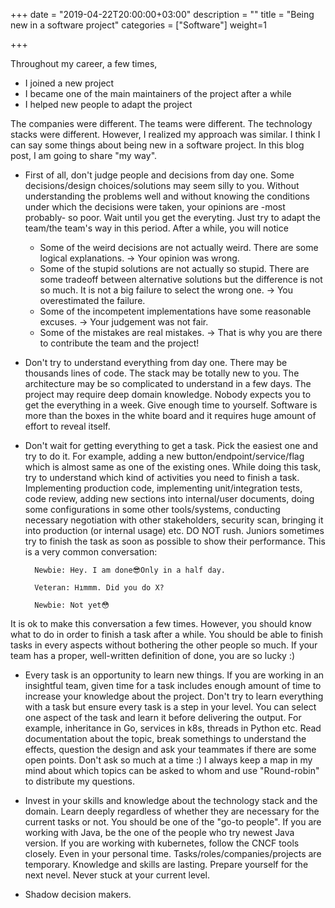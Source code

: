 +++
date = "2019-04-22T20:00:00+03:00"
description = ""
title = "Being new in a software project"
categories = ["Software"]
weight=1

+++

Throughout my career, a few times,

- I joined a new project
- I became one of the main maintainers of the project after a while 
- I helped new people to adapt the project

The companies were different. The teams were different. The technology stacks were different. However, I realized my approach was similar. I think I can say some things about being new in a software project. In this blog post, I am going to share "my way".

<!--more-->

- First of all, don't judge people and decisions from day one. Some decisions/design choices/solutions may seem silly to you. Without understanding the problems well and without knowing the conditions under which the decisions were taken, your opinions are -most probably- so poor. Wait until you get the everyting. Just try to adapt the team/the team's way in this period. After a while, you will notice

  - Some of the weird decisions are not actually weird. There are some logical explanations. -> Your opinion was wrong.
  - Some of the stupid solutions are not actually so stupid. There are some tradeoff between alternative solutions but the difference is not so much. It is not a big failure to select the wrong one. -> You overestimated the failure.
  - Some of the incompetent implementations have some reasonable excuses. -> Your judgement was not fair.
  - Some of the mistakes are real mistakes. -> That is why you are there to contribute the team and the project!

- Don't try to understand everything from day one. There may be thousands lines of code. The stack may be totally new to you. The architecture may be so complicated to understand in a few days. The project may require deep domain knowledge. Nobody expects you to get the everything in a week. Give enough time to yourself. Software is more than the boxes in the white board and it requires huge amount of effort to reveal itself.

- Don't wait for getting everything to get a task. Pick the easiest one and try to do it. For example, adding a new button/endpoint/service/flag which is almost same as one of the existing ones. While doing this task, try to understand which kind of activities you need to finish a task. Implementing production code, implementing unit/integration tests, code review, adding new sections into internal/user documents, doing some configurations in some other tools/systems, conducting necessary negotiation with other stakeholders, security scan, bringing it into production (or internal usage) etc. DO NOT rush. Juniors sometimes try to finish the task as soon as possible to show their performance. This is a very common conversation:


        Newbie: Hey. I am done😎Only in a half day.

        Veteran: Hımmm. Did you do X?

        Newbie: Not yet😳

It is ok to make this conversation a few times. However, you should know what to do in order to finish a task after a while. You should be able to finish tasks in every aspects without bothering the other people so much. If your team has a proper, well-written definition of done, you are so lucky :) 

- Every task is an opportunity to learn new things. If you are working in an insightful team, given time for a task includes enough amount of time to increase your knowledge about the project. Don't try to learn everything with a task but ensure every task is a step in your level. You can select one aspect of the task and learn it before delivering the output. For example, inheritance in Go, services in k8s, threads in Python etc. Read documentation about the topic, break somethings to understand the effects, question the design and ask your teammates if there are some open points. Don't ask so much at a time :) I always keep a map in my mind about which topics can be asked to whom and use "Round-robin" to distribute my questions. 

- Invest in your skills and knowledge about the technology stack and the domain. Learn deeply regardless of whether they are necessary for the current tasks or not. You should be one of the "go-to people". If you are working with Java, be the one of the people who try newest Java version. If you are working with kubernetes, follow the CNCF tools closely. Even in your personal time. Tasks/roles/companies/projects are temporary. Knowledge and skills are lasting. Prepare yourself for the next nevel. Never stuck at your current level.

- Shadow decision makers. 